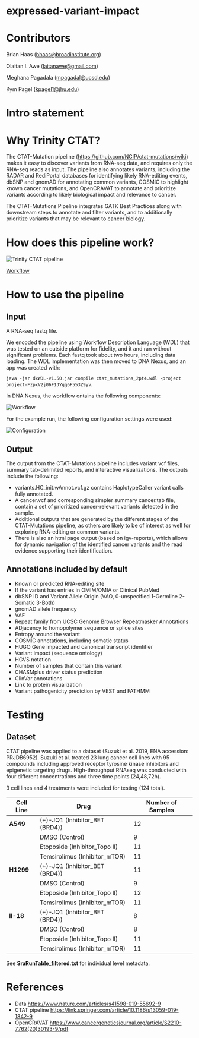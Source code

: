 # expressed-variant-impact

# Contributors
Brian Haas (bhaas@broadinstitute.org)

Olaitan I. Awe (laitanawe@gmail.com)

Meghana Pagadala (mpagadal@ucsd.edu)

Kym Pagel (kpagel1@jhu.edu)


# Intro statement


# Why Trinity CTAT?

The CTAT-Mutation pipeline (https://github.com/NCIP/ctat-mutations/wiki) makes it easy to discover variants from RNA-seq data, and requires only the RNA-seq reads as input. The pipeline also annotates variants, including the RADAR and RediPortal databases for identifying likely RNA-editing events, dbSNP and gnomAD for annotating common variants, COSMIC to highlight known cancer mutations, and OpenCRAVAT to annotate and prioritize variants according to likely biological impact and relevance to cancer.

The CTAT-Mutations Pipeline integrates GATK Best Practices along with downstream steps to annotate and filter variants, and to additionally prioritize variants that may be relevant to cancer biology. 


# How does this pipeline work?

![Trinity CTAT pipeline](https://github.com/NCIP/ctat-mutations/wiki/imgs/workflow.png) 

[Workflow](img/ctat_workflow.png)

# How to use the pipeline

## Input

A RNA-seq fastq file.

We encoded the pipeline using Workflow Description Language (WDL) that was tested on an outside platform for fidelity, and it and ran without significant problems. Each fastq took about two hours, including data loading. The WDL implementation was then moved to DNA Nexus, and an app was created with: 

```java -jar dxWDL-v1.50.jar compile ctat_mutations_2pt4.wdl -project project-FzpxV2j06F1JYgg6F553Z9yv```. 

In DNA Nexus, the workflow ontains the following components: 

![Workflow](workflow_setup.png)

For the example run, the following configuration settings were used: 

![Configuration](configurations.png)

## Output

The output from the CTAT-Mutations pipeline includes variant vcf files, summary tab-delimited reports, and interactive visualizations. The outputs include the following:

- variants.HC_init.wAnnot.vcf.gz contains HaplotypeCaller variant calls fully annotated. 
- A cancer.vcf and corresponding simpler summary cancer.tab file, contain a set of prioritized cancer-relevant variants detected in the sample. 
- Additional outputs that are generated by the different stages of the CTAT-Mutations pipeline, as others are likely to be of interest as well for exploring RNA-editing or common variants. 
- There is also an html page output (based on igv-reports), which allows for dynamic navigation of the identified cancer variants and the read evidence supporting their identification. 


## Annotations included by default

- Known or predicted RNA-editing site
- If the variant has entries in OMIM/OMIA or Clinical PubMed
- dbSNP ID and Variant Allele Origin (VAO, 0-unspecified 1-Germline 2-Somatic 3-Both)
- gnomAD allele frequency
- VAF
- Repeat family from UCSC Genome Browser Repeatmasker Annotations
- ADjacency to homopolymer sequence or splice sites
- Entropy around the variant
- COSMIC annotations, including somatic status
- HUGO Gene impacted and canonical transcript identifier
- Variant impact (sequence ontology)
- HGVS notation
- Number of samples that contain this variant
- CHASMplus driver status prediction
- ClinVar annotations
- Link to protein visualization
- Variant pathogenicity prediction by VEST and FATHMM

# Testing

## Dataset

CTAT pipeline was applied to a dataset (Suzuki et al. 2019, ENA accession: PRJDB6952). Suzuki et al. treated 23 lung cancer cell lines with 95 compounds including approved receptor tyrosine kinase inhibitors and epigenetic targeting drugs. High-throughput RNAseq was conducted with four different concentrations and three time points (24,48,72h). 

3 cell lines and 4 treatments were included for testing (124 total).

| Cell Line  | Drug | Number of Samples |
| ------------- | ------------- |------------- |
| **A549** | (+)-JQ1 (Inhibitor_BET (BRD4))  | 12  | 
|  | DMSO (Control)  | 9  | 
|  | Etoposide (Inhibitor_Topo II)  | 11  | 
|  | Temsirolimus (Inhibitor_mTOR)  | 11  | 
| **H1299**  | (+)-JQ1 (Inhibitor_BET (BRD4))  | 11  | 
|  | DMSO (Control)  | 9  | 
|  | Etoposide (Inhibitor_Topo II)  | 12  | 
|  | Temsirolimus (Inhibitor_mTOR)  | 11  | 
| **II-18** | (+)-JQ1 (Inhibitor_BET (BRD4))  | 8  | 
|  | DMSO (Control)  | 8  | 
|  | Etoposide (Inhibitor_Topo II)  | 11  | 
|  | Temsirolimus (Inhibitor_mTOR)  | 11  | 

See **SraRunTable_filtered.txt** for individual level metadata.

# References

- Data https://www.nature.com/articles/s41598-019-55692-9 
- CTAT pipeline https://link.springer.com/article/10.1186/s13059-019-1842-9 
- OpenCRAVAT https://www.cancergeneticsjournal.org/article/S2210-7762(20)30193-9/pdf 
